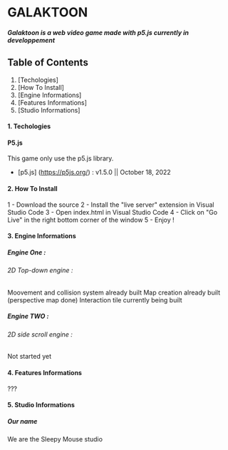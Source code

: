 # GALAKTOON
##### Galaktoon is a web video game made with p5.js currently in developpement

## Table of Contents

1. [Techologies]
2. [How To Install]
2. [Engine Informations]
3. [Features Informations]
4. [Studio Informations]

#### 1. Techologies

#### P5.js

This game only use the p5.js library.
* [p5.js] (https://p5js.org/) : v1.5.0 || October 18, 2022

#### 2. How To Install

1 - Download the source
2 - Install the "live server" extension in Visual Studio Code
3 - Open index.html in Visual Studio Code 
4 - Click on "Go Live" in the right bottom corner of the window
5 - Enjoy !

#### 3. Engine Informations

##### Engine One :

###### 2D Top-down engine :

Moovement and collision system already built
Map creation already built (perspective map done) 
Interaction tile currently being built

##### Engine TWO :

###### 2D side scroll engine :

Not started yet

#### 4. Features Informations

???

#### 5. Studio Informations

##### Our name

We are the Sleepy Mouse studio
